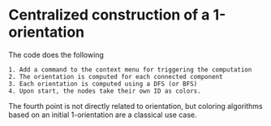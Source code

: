 Centralized construction of a 1-orientation
===========================================

The code does the following

    1. Add a command to the context menu for triggering the computation
    2. The orientation is computed for each connected component
    3. Each orientation is computed using a DFS (or BFS)
    4. Upon start, the nodes take their own ID as colors.

The fourth point is not directly related to orientation, 
but coloring algorithms based on an initial 1-orientation 
are a classical use case.
